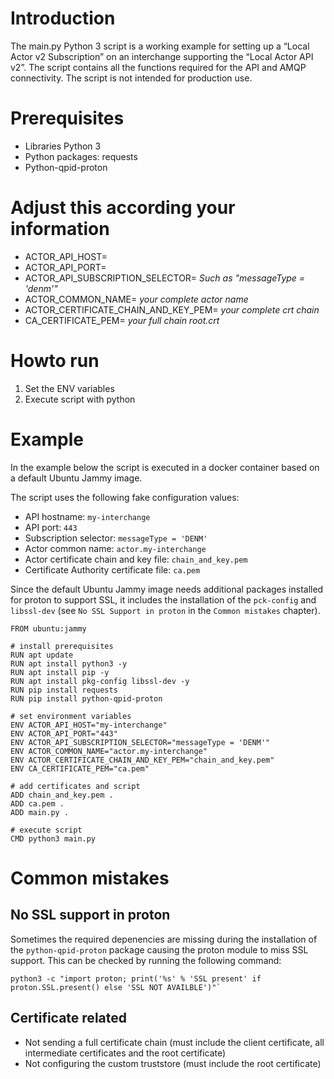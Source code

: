 # Introduction

The main.py Python 3 script is a working example for setting up a “Local Actor v2 Subscription” on an interchange supporting the “Local Actor API v2”. The script contains all the functions required for the API and AMQP connectivity. The script is not intended for production use.


# Prerequisites
  
 - Libraries Python 3
 - Python packages: requests 
 - Python-qpid-proton 


# Adjust this according your information

 - ACTOR_API_HOST=
 - ACTOR_API_PORT=
 - ACTOR_API_SUBSCRIPTION_SELECTOR= *Such as "messageType = 'denm'"*
 - ACTOR_COMMON_NAME= *your complete actor name*
 - ACTOR_CERTIFICATE_CHAIN_AND_KEY_PEM= *your complete crt chain*
 - CA_CERTIFICATE_PEM= *your full chain root.crt*


# Howto run

 1. Set the ENV variables 
 2. Execute script with python 


# Example 

In the example below the script is executed in a docker container based on a default Ubuntu Jammy image.

The script uses the following fake configuration values:

- API hostname: `my-interchange`
- API port: `443`
- Subscription selector: `messageType = 'DENM'`
- Actor common name: `actor.my-interchange`
- Actor certificate chain and key file: `chain_and_key.pem`
- Certificate Authority certificate file: `ca.pem`

Since the default Ubuntu Jammy image needs additional packages installed for proton to support SSL, it includes the installation of the `pck-config` and `libssl-dev` (see `No SSL Support in proton` in the `Common mistakes` chapter).

```
FROM ubuntu:jammy

# install prerequisites
RUN apt update
RUN apt install python3 -y
RUN apt install pip -y
RUN apt install pkg-config libssl-dev -y 
RUN pip install requests
RUN pip install python-qpid-proton

# set environment variables
ENV ACTOR_API_HOST="my-interchange"
ENV ACTOR_API_PORT="443"
ENV ACTOR_API_SUBSCRIPTION_SELECTOR="messageType = 'DENM'"
ENV ACTOR_COMMON_NAME="actor.my-interchange"
ENV ACTOR_CERTIFICATE_CHAIN_AND_KEY_PEM="chain_and_key.pem"
ENV CA_CERTIFICATE_PEM="ca.pem"

# add certificates and script
ADD chain_and_key.pem .
ADD ca.pem .
ADD main.py .

# execute script 
CMD python3 main.py
```


# Common mistakes

## No SSL support in proton

Sometimes the required depenencies are missing during the installation of the `python-qpid-proton` package causing the proton module to miss SSL support. This can be checked by running the following command: 
```
python3 -c "import proton; print('%s' % 'SSL present' if proton.SSL.present() else 'SSL NOT AVAILBLE')"`
```


## Certificate related

 - Not sending a full certificate chain (must include the client certificate, all intermediate certificates and the root certificate)
 - Not configuring the custom truststore (must include the root certificate)
